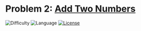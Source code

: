 # Problem 2: [Add Two Numbers](https://leetcode.com/problems/add-two-numbers/)
![Difficulty](https://img.shields.io/badge/Difficulty-Medium-orange.svg) ![Language](https://img.shields.io/badge/Language-C++%2011,%20Python-yellow) [![License](https://img.shields.io/badge/License-MIT-blue.svg)](../LICENSE)
